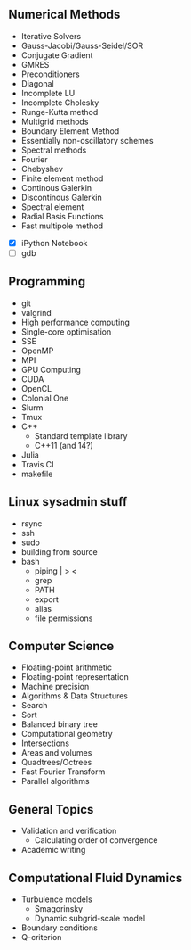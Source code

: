Numerical Methods
-----------------
* Iterative Solvers
 * Gauss-Jacobi/Gauss-Seidel/SOR
 * Conjugate Gradient
 * GMRES
* Preconditioners
 * Diagonal
 * Incomplete LU 
 * Incomplete Cholesky
* Runge-Kutta method
* Multigrid methods
* Boundary Element Method
* Essentially non-oscillatory schemes
* Spectral methods
 * Fourier
 * Chebyshev 
* Finite element method
 * Continous Galerkin
 * Discontinous Galerkin
 * Spectral element
* Radial Basis Functions
* Fast multipole method


- [x] iPython Notebook
- [ ] gdb

Programming
-----------
* git
* valgrind
* High performance computing
 * Single-core optimisation
 * SSE
 * OpenMP
 * MPI
* GPU Computing
 * CUDA
 * OpenCL
* Colonial One
 * Slurm
 * Tmux
* C++
  * Standard template library
  * C++11 (and 14?)
* Julia
* Travis CI
* makefile

Linux sysadmin stuff
--------------------
* rsync
* ssh
* sudo
* building from source
* bash
    * piping | > <
    * grep
    * PATH
    * export
    * alias
    * file permissions

Computer Science
----------------
* Floating-point arithmetic
 * Floating-point representation
 * Machine precision
* Algorithms & Data Structures
 * Search
 * Sort
 * Balanced binary tree
* Computational geometry
 * Intersections
 * Areas and volumes
 * Quadtrees/Octrees
* Fast Fourier Transform
* Parallel algorithms

General Topics
--------------
* Validation and verification
  * Calculating order of convergence
* Academic writing

Computational Fluid Dynamics
----------------------------
* Turbulence models
  * Smagorinsky
  * Dynamic subgrid-scale model
* Boundary conditions
* Q-criterion
